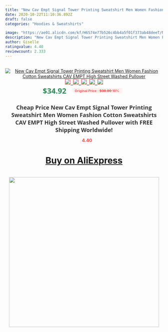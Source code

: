 ```yaml
---
title: "New Cav Empt Signal Tower Printing Sweatshirt Men Women Fashion Cotton Sweatshirts CAV EMPT High Street Washed Pullover"
date: 2020-10-22T11:10:36.892Z
draft: false
categories: "Hoodies & Sweatshirts"

image: "https://ae01.alicdn.com/kf/H6574e77b526c4bb4a5f01f373ab48deeT/New-Cav-Empt-Signal-Tower-Printing-Sweatshirt-Men-Women-Fashion-Cotton-Sweatshirts-CAV-EMPT-High-Street.jpg"
description: "New Cav Empt Signal Tower Printing Sweatshirt Men Women Fashion Cotton Sweatshirts CAV EMPT High Street Washed Pullover"
author: Giselle
ratingvalue: 4.40
reviewcount: 2.333
---
```

<br>
<div style="text-align: center;">
<a href="https://s.click.aliexpress.com/e/_9AaOsN" target="_blank" rel="nofollow noopener noreferrer"><img alt="New Cav Empt Signal Tower Printing Sweatshirt Men Women Fashion Cotton Sweatshirts CAV EMPT High Street Washed Pullover" class="magnifier-image" src="https://ae01.alicdn.com/kf/H6574e77b526c4bb4a5f01f373ab48deeT/New-Cav-Empt-Signal-Tower-Printing-Sweatshirt-Men-Women-Fashion-Cotton-Sweatshirts-CAV-EMPT-High-Street.jpg_640x640.jpg">
<br>
<img style="border:1px solid salmon" src="https://ae01.alicdn.com/kf/H6574e77b526c4bb4a5f01f373ab48deeT/New-Cav-Empt-Signal-Tower-Printing-Sweatshirt-Men-Women-Fashion-Cotton-Sweatshirts-CAV-EMPT-High-Street.jpg_120x120.jpg">&nbsp;&nbsp;<img style="border:1px solid salmon" src="https://ae01.alicdn.com/kf/H8bf494aba6284828ae170d23fc6bc4a6Q/New-Cav-Empt-Signal-Tower-Printing-Sweatshirt-Men-Women-Fashion-Cotton-Sweatshirts-CAV-EMPT-High-Street.jpg_120x120.jpg">&nbsp;&nbsp;<img style="border:1px solid salmon" src="https://ae01.alicdn.com/kf/H26d9139a155747acab3ad466161f949dt/New-Cav-Empt-Signal-Tower-Printing-Sweatshirt-Men-Women-Fashion-Cotton-Sweatshirts-CAV-EMPT-High-Street.jpg_120x120.jpg">&nbsp;&nbsp;<img style="border:1px solid salmon" src="_120x120.jpg">&nbsp;&nbsp;<img style="border:1px solid salmon" src="https://ae01.alicdn.com/kf/Hf90de16386804f4083e0c1f85017f763k/New-Cav-Empt-Signal-Tower-Printing-Sweatshirt-Men-Women-Fashion-Cotton-Sweatshirts-CAV-EMPT-High-Street.jpg_120x120.jpg"></a></div><br0>
<div style="text-align: center;"><span style="background-color: white; border: 0px; box-sizing: border-box; color: seagreen; display: inline-block; font-family: &quot;open sans&quot; , &quot;arial&quot; , &quot;helvetica&quot; , sans-serif , &quot;heiti&quot;; font-size: 24px; font-stretch: inherit; font-weight: 700; line-height: inherit; margin: 0px 10px 0px 0px; padding: 0px; vertical-align: middle;">$34.92 </span>
<span style="background: rgb(255 , 241 , 241); border-radius: 3px; border: 0px; box-sizing: border-box; color: #ff4747; display: inline-block; font-family: inherit; font-size: 12px; font-stretch: inherit; font-style: inherit; font-variant: inherit; font-weight: 600; line-height: inherit; margin: 0px; padding: 2px 5px; transform: scale(0.9); vertical-align: middle;">Original Price : <b style="text-decoration: line-through;">$38.80 </b> 10%&nbsp;&nbsp;</span></div>
<h1 style="color: #333333; display: inline-block; font-family: &quot;open sans&quot; , &quot;arial&quot; , &quot;helvetica&quot; , sans-serif , &quot;heiti&quot;; font-size: 18px; font-stretch: inherit; font-weight: 700; text-align: center;">Cheap Price New Cav Empt Signal Tower Printing Sweatshirt Men Women Fashion Cotton Sweatshirts CAV EMPT High Street Washed Pullover with FREE Shipping Worldwide!</h1>
<div style="color: #ff4747; text-align: center;">
<img src="https://4.bp.blogspot.com/-M0ZcTcb-5uY/XleCXlxnR4I/AAAAAAAAAEc/OrjgMkXV1oMQFaCRZj5HQwOCBcu3w1FegCPcBGAYYCw/s1600/star.png" style="height: 15px;">&nbsp;<b>4.40</b></div>
<div class="button_cont" align="center"><a class="buynow_a" href="https://s.click.aliexpress.com/e/_9AaOsN" target="_blank" rel="nofollow noopener noreferrer"><H1>Buy on AliExpress</H1></a></div><br>
<div class="separator" style="clear: both; text-align: center;">
<img src="https://lh3.googleusercontent.com/-pTy5HemUv9M/XlePHvY0dAI/AAAAAAAAAE4/0nX5iRUoIWY8eMW9Dpxeirr157OZliDIgCLcBGAsYHQ/s1600/badge.gif" width="480">
</div>
